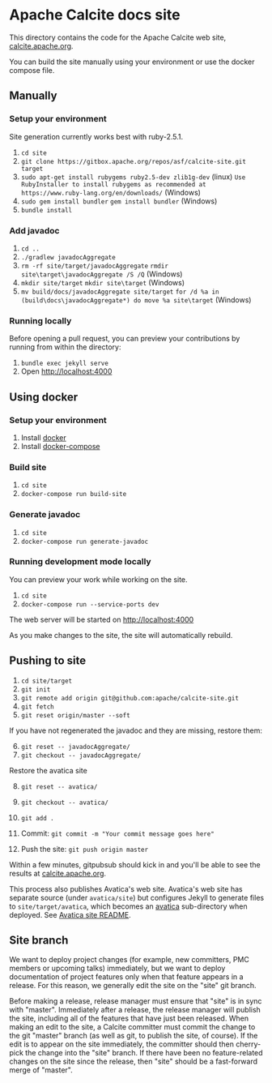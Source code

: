 <!--
{% comment %}
Licensed to the Apache Software Foundation (ASF) under one or more
contributor license agreements.  See the NOTICE file distributed with
this work for additional information regarding copyright ownership.
The ASF licenses this file to you under the Apache License, Version 2.0
(the "License"); you may not use this file except in compliance with
the License.  You may obtain a copy of the License at

http://www.apache.org/licenses/LICENSE-2.0

Unless required by applicable law or agreed to in writing, software
distributed under the License is distributed on an "AS IS" BASIS,
WITHOUT WARRANTIES OR CONDITIONS OF ANY KIND, either express or implied.
See the License for the specific language governing permissions and
limitations under the License.
{% endcomment %}
-->

# Apache Calcite docs site

This directory contains the code for the Apache Calcite web site, [calcite.apache.org](https://calcite.apache.org/).

You can build the site manually using your environment or use the docker compose file.

## Manually

### Setup your environment

Site generation currently works best with ruby-2.5.1.

1. `cd site`
2. `git clone https://gitbox.apache.org/repos/asf/calcite-site.git target`
3. `sudo apt-get install rubygems ruby2.5-dev zlib1g-dev` (linux) `Use RubyInstaller to install rubygems as recommended at https://www.ruby-lang.org/en/downloads/` (Windows)
4. `sudo gem install bundler` `gem install bundler` (Windows)
5. `bundle install`

### Add javadoc

1. `cd ..`
2. `./gradlew javadocAggregate`
3. `rm -rf site/target/javadocAggregate` `rmdir site\target\javadocAggregate /S /Q` (Windows)
4. `mkdir site/target` `mkdir site\target` (Windows)
5. `mv build/docs/javadocAggregate site/target` `for /d %a in (build\docs\javadocAggregate*) do move %a site\target` (Windows)

### Running locally

Before opening a pull request, you can preview your contributions by running from within the directory:

1. `bundle exec jekyll serve`
2. Open [http://localhost:4000](http://localhost:4000)

## Using docker

### Setup your environment

1. Install [docker](https://docs.docker.com/install/)
2. Install [docker-compose](https://docs.docker.com/compose/install/)

### Build site

1. `cd site`
2. `docker-compose run build-site`

### Generate javadoc

1. `cd site`
2. `docker-compose run generate-javadoc`

### Running development mode locally

You can preview your work while working on the site.

1. `cd site`
2. `docker-compose run --service-ports dev`

The web server will be started on [http://localhost:4000](http://localhost:4000)

As you make changes to the site, the site will automatically rebuild.

## Pushing to site

1. `cd site/target`
2. `git init`
3. `git remote add origin git@github.com:apache/calcite-site.git`
4. `git fetch`
5. `git reset origin/master --soft`

If you have not regenerated the javadoc and they are missing, restore them:

6. `git reset -- javadocAggregate/`
7. `git checkout -- javadocAggregate/`

Restore the avatica site

8. `git reset -- avatica/`
9. `git checkout -- avatica/`

10. `git add .`
11. Commit: `git commit -m "Your commit message goes here"`
12. Push the site: `git push origin master`

Within a few minutes, gitpubsub should kick in and you'll be able to see the results at [calcite.apache.org](https://calcite.apache.org/).

This process also publishes Avatica's web site. Avatica's web site has separate source (under `avatica/site`) but configures Jekyll to generate files to `site/target/avatica`, which becomes an [avatica](https://calcite.apache.org/avatica) sub-directory when deployed. See [Avatica site README](../avatica/site/README.md).

## Site branch

We want to deploy project changes (for example, new committers, PMC members or upcoming talks) immediately, but we want to deploy documentation of project features only when that feature appears in a release. For this reason, we generally edit the site on the "site" git branch.

Before making a release, release manager must ensure that "site" is in sync with "master". Immediately after a release, the release manager will publish the site, including all of the features that have just been released. When making an edit to the site, a Calcite committer must commit the change to the git "master" branch (as well as git, to publish the site, of course). If the edit is to appear on the site immediately, the committer should then cherry-pick the change into the "site" branch.  If there have been no feature-related changes on the site since the release, then "site" should be a fast-forward merge of "master".
